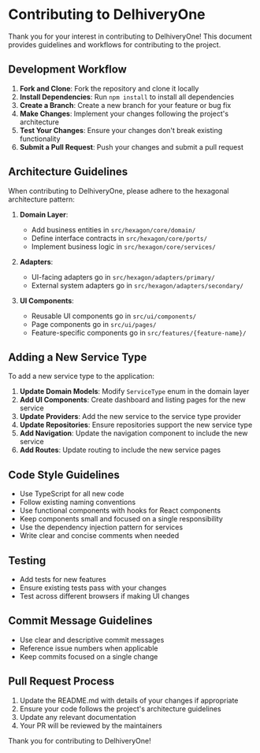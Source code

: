 # Contributing to DelhiveryOne

Thank you for your interest in contributing to DelhiveryOne! This document provides guidelines and workflows for contributing to the project.

## Development Workflow

1. **Fork and Clone**: Fork the repository and clone it locally
2. **Install Dependencies**: Run `npm install` to install all dependencies
3. **Create a Branch**: Create a new branch for your feature or bug fix
4. **Make Changes**: Implement your changes following the project's architecture
5. **Test Your Changes**: Ensure your changes don't break existing functionality
6. **Submit a Pull Request**: Push your changes and submit a pull request

## Architecture Guidelines

When contributing to DelhiveryOne, please adhere to the hexagonal architecture pattern:

1. **Domain Layer**: 
   - Add business entities in `src/hexagon/core/domain/`
   - Define interface contracts in `src/hexagon/core/ports/`
   - Implement business logic in `src/hexagon/core/services/`

2. **Adapters**:
   - UI-facing adapters go in `src/hexagon/adapters/primary/`
   - External system adapters go in `src/hexagon/adapters/secondary/`

3. **UI Components**:
   - Reusable UI components go in `src/ui/components/`
   - Page components go in `src/ui/pages/`
   - Feature-specific components go in `src/features/{feature-name}/`

## Adding a New Service Type

To add a new service type to the application:

1. **Update Domain Models**: Modify `ServiceType` enum in the domain layer
2. **Add UI Components**: Create dashboard and listing pages for the new service
3. **Update Providers**: Add the new service to the service type provider
4. **Update Repositories**: Ensure repositories support the new service type
5. **Add Navigation**: Update the navigation component to include the new service
6. **Add Routes**: Update routing to include the new service pages

## Code Style Guidelines

- Use TypeScript for all new code
- Follow existing naming conventions
- Use functional components with hooks for React components
- Keep components small and focused on a single responsibility
- Use the dependency injection pattern for services
- Write clear and concise comments when needed

## Testing

- Add tests for new features
- Ensure existing tests pass with your changes
- Test across different browsers if making UI changes

## Commit Message Guidelines

- Use clear and descriptive commit messages
- Reference issue numbers when applicable
- Keep commits focused on a single change

## Pull Request Process

1. Update the README.md with details of your changes if appropriate
2. Ensure your code follows the project's architecture guidelines
3. Update any relevant documentation
4. Your PR will be reviewed by the maintainers

Thank you for contributing to DelhiveryOne! 